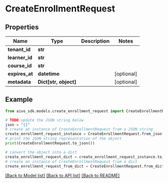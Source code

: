 # CreateEnrollmentRequest

## Properties

Name | Type | Description | Notes
------------ | ------------- | ------------- | -------------
**tenant_id** | **str** |  |
**learner_id** | **str** |  |
**course_id** | **str** |  |
**expires_at** | **datetime** |  | [optional]
**metadata** | **Dict[str, object]** |  | [optional]

## Example

```python
from aivo_sdk.models.create_enrollment_request import CreateEnrollmentRequest

# TODO update the JSON string below
json = "{}"
# create an instance of CreateEnrollmentRequest from a JSON string
create_enrollment_request_instance = CreateEnrollmentRequest.from_json(json)
# print the JSON string representation of the object
print(CreateEnrollmentRequest.to_json())

# convert the object into a dict
create_enrollment_request_dict = create_enrollment_request_instance.to_dict()
# create an instance of CreateEnrollmentRequest from a dict
create_enrollment_request_from_dict = CreateEnrollmentRequest.from_dict(create_enrollment_request_dict)
```

[[Back to Model list]](../README.md#documentation-for-models) [[Back to API list]](../README.md#documentation-for-api-endpoints) [[Back to README]](../README.md)
